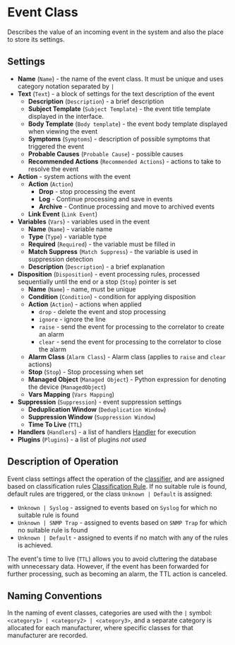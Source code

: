 # Event Class

Describes the value of an incoming event in the system and also the place to store its settings.

## Settings

* **Name** (`Name`) - the name of the event class. It must be unique and uses category notation separated by `|`
* **Text** (`Text`) - a block of settings for the text description of the event
    * **Description** (`Description`) - a brief description
    * **Subject Template** (`Subject Template`) - the event title template displayed in the interface.
    * **Body Template** (`Body template`) - the event body template displayed when viewing the event
    * **Symptoms** (`Symptoms`) - description of possible symptoms that triggered the event
    * **Probable Causes** (`Probable Cause`) - possible causes
    * **Recommended Actions** (`Recommended Actions`) - actions to take to resolve the event
* **Action** - system actions with the event
    * **Action** (`Action`)
        * **Drop** - stop processing the event
        * **Log** - Continue processing and save in events
        * **Archive** - Continue processing and move to archived events
    * **Link Event** (`Link Event`)
* **Variables** (`Vars`) - variables used in the event
    * **Name** (`Name`) - variable name
    * **Type** (`Type`) - variable type
    * **Required** (`Required`) - the variable must be filled in
    * **Match Suppress** (`Match Suppress`) - the variable is used in suppression detection
    * **Description** (`Description`) - a brief explanation
* **Disposition** (`Disposition`) - event processing rules, processed sequentially until the end or a stop (`Stop`) pointer is set
    * **Name** (`Name`) - name, must be unique
    * **Condition** (`Condition`) - condition for applying disposition
    * **Action** (`Action`) - actions when applied
        * `drop` - delete the event and stop processing
        * `ignore` - ignore the line
        * `raise` - send the event for processing to the correlator to create an alarm
        * `clear` - send the event for processing to the correlator to close the alarm
    * **Alarm Class** (`Alarm Class`) - Alarm class (applies to `raise` and `clear` actions)
    * **Stop** (`Stop`) - Stop processing when set
    * **Managed Object** (`Managed Object`) - Python expression for denoting the device (`ManagedObject`)
    * **Vars Mapping** (`Vars Mapping`)
* **Suppression** (`Suppression`) - event suppression settings
    * **Deduplication Window** (`Deduplication Window`)
    * **Suppression Window** (`Suppression Window`)
    * **Time To Live** (`TTL`)
* **Handlers** (`Handlers`) - a list of handlers [Handler](../handler/index.md) for execution
* **Plugins** (`Plugins`) - a list of plugins *not used*

## Description of Operation

Event class settings affect the operation of the [classifier](../../../../services-reference/classifier.md), 
and are assigned based on classification rules [Classification Rule](../event-classification-rule/index.md). If no suitable 
rule is found, default rules are triggered, or the class `Unknown | Default` is assigned:

* `Unknown | Syslog` - assigned to events based on `Syslog` for which no suitable rule is found
* `Unknown | SNMP Trap` - assigned to events based on `SNMP Trap` for which no suitable rule is found
* `Unknown | Default` - assigned to events if no match with any of the rules is achieved.

The event's time to live (`TTL`) allows you to avoid cluttering the database with unnecessary data. 
However, if the event has been forwarded for further processing, such as becoming an alarm, the TTL action is canceled.

## Naming Conventions

In the naming of event classes, categories are used with the `|` symbol: `<category1> | <category2> | <category3>`, 
and a separate category is allocated for each manufacturer, where specific classes for that manufacturer are recorded.
